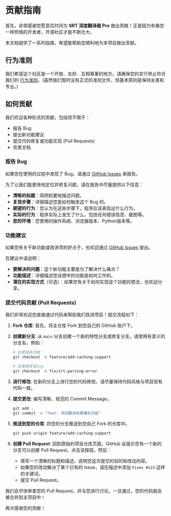 # 贡献指南

首先，非常感谢您愿意花时间为 **SRT 深度翻译器 Pro** 做出贡献！正是因为有像您一样热情的开发者，开源社区才能不断壮大。

本文档提供了一系列指南，希望能帮助您顺利地为本项目做出贡献。

## 行为准则

我们希望这个社区是一个开放、友好、互相尊重的地方。请确保您的言行举止符合我们的 [行为准则](CODE_OF_CONDUCT.md)。(虽然我们暂时没有正式的准则文件，但基本原则是保持友善和专业。)

## 如何贡献

我们欢迎各种形式的贡献，包括但不限于：
* 报告 Bug
* 提出新功能建议
* 提交代码修复或功能实现 (Pull Requests)
* 完善文档

### 报告 Bug

如果您在使用的过程中发现了 Bug，请通过 [GitHub Issues](https://github.com/Jieoz/Gemini-to-translate-.srt-/issues) 来报告。

为了让我们能更快地定位并修复问题，请在报告中尽量提供以下信息：
* **清晰的标题**：简明扼要地描述问题。
* **复现步骤**：详细描述您是如何触发这个 Bug 的。
* **期望的行为**：您认为在这些步骤下，程序应该表现出什么行为。
* **实际的行为**：程序实际上发生了什么，包括任何错误信息、截图等。
* **您的环境**：您使用的操作系统、浏览器版本、Python版本等。

### 功能建议

如果您有关于新功能或改进项的好点子，也欢迎通过 [GitHub Issues](https://github.com/Jieoz/Gemini-to-translate-.srt-/issues) 提出。

在建议中请说明：
* **要解决的问题**：这个新功能主要是为了解决什么痛点？
* **功能描述**：详细描述您设想中的功能是如何工作的。
* **潜在的实现方式**（可选）：如果您有关于如何实现这个功能的想法，也欢迎分享。

### 提交代码贡献 (Pull Requests)

我们非常欢迎您直接通过代码来帮助我们改进项目！提交流程如下：

1.  **Fork 仓库**: 首先，将主仓库 Fork 到您自己的 GitHub 账户下。

2.  **创建新分支**: 从 `main` 分支创建一个新的特性分支或修复分支。请使用有意义的分支名，例如：
    ```bash
    # 如果是新功能
    git checkout -b feature/add-caching-support

    # 如果是修复bug
    git checkout -b fix/srt-parsing-error
    ```

3.  **进行修改**: 在新的分支上进行您的代码修改。请尽量保持代码风格与项目现有代码一致。

4.  **提交更改**: 编写清晰、规范的 Commit Message。
    ```bash
    git add .
    git commit -m "feat: 添加翻译结果缓存功能"
    ```

5.  **推送到您的仓库**: 将您的分支推送到您自己 Fork 的仓库中。
    ```bash
    git push origin feature/add-caching-support
    ```

6.  **创建 Pull Request**: 回到原始的项目仓库页面，GitHub 会提示您有一个新的分支可以创建 Pull Request。点击该按钮，然后：
    * 填写一个清晰的标题和描述，说明您这次提交的目的和改动内容。
    * 如果您的改动解决了某个已有的 Issue，请在描述中添加 `Fixes #123` 这样的关键词。
    * 提交 Pull Request。

我们会尽快审查您的 Pull Request，并与您进行讨论。一旦通过，您的代码就会被合并到主项目中！

再次感谢您的贡献！
